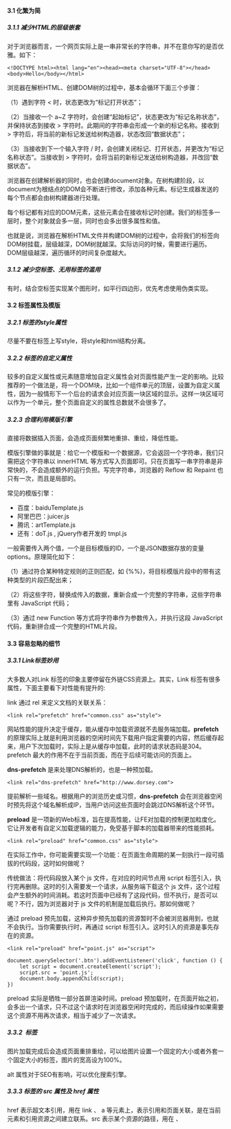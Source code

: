#### 3.1 化繁为简

##### 3.1.1 减少HTML的层级嵌套

对于浏览器而言，一个网页实际上是一串非常长的字符串，并不在意你写的是否优雅。如下：

```
<!DOCTYPE html><html lang="en"><head><meta charset="UTF-8"></head><body>Hello</body></html>
```

浏览器在解析HTML、创建DOM树的过程中，基本会循环下面三个步骤：

（1）遇到字符 < 时，状态更改为“标记打开状态”；

（2）当接收一个 a~Z 字符时，会创建“起始标记”，状态更改为“标记名称状态”，并保持状态到接收 > 字符时。此期间的字符串会形成一个新的标记名称。接收到 > 字符后，将当前的新标记发送给树构造器，状态改回“数据状态”；

（3）当接收到下一个输入字符 / 时，会创建关闭标记、打开状态，并更改为“标记名称状态”。当接收到 > 字符时，会将当前的新标记发送给树构造器，并改回“数据状态”。

浏览器在创建解析器的同时，也会创建document对象。在树构建阶段，以document为根结点的DOM会不断进行修改，添加各种元素。标记生成器发送的每个节点都会由树构建器进行处理。

每个标记都有对应的DOM元素，这些元素会在接收标记时创建。我们的标签多一层时，整个对象就会多一层，同时也会多出很多属性和值。

也就是说，浏览器在解析HTML文件并构建DOM树的过程中，会将我们的标签向DOM树挂载，层级越深，DOM树就越深。实际访问的时候，需要进行遍历。DOM层级越深，遍历循环的时间复杂度越大。

##### 3.1.2 减少空标签、无用标签的滥用

有时，结合空标签实现某个图形时，如平行四边形，优先考虑使用伪类实现。

#### 3.2 标签属性及模版

##### 3.2.1 标签的style属性

尽量不要在标签上写style，将style和html结构分离。

##### 3.2.2 标签的自定义属性

较多的自定义属性或元素随意增加自定义属性会对页面性能产生一定的影响。比较推荐的一个做法是，将一个DOM块，比如一个组件单元的顶层，设置为自定义属性，因为一般情形下一个后台的请求会对应页面一块区域的显示。这样一块区域可以作为一个单元，整个页面自定义的属性总数就不会很多了。

##### 3.2.3 合理利用模版引擎

直接将数据插入页面，会造成页面频繁地重排、重绘，降低性能。

模版引擎做的事就是：给它一个模版和一个数据源，它会返回一个字符串，我们只需把这个字符串以 innerHTML 等方式写入页面即可。只在页面写一串字符串是非常快的，不会造成额外的运行负担。写完字符串，浏览器的 Reflow 和 Repaint 也只有一次，而且是局部的。

常见的模版引擎：

- 百度：baiduTemplate.js
- 阿里巴巴：juicer.js
- 腾讯：artTemplate.js
- 还有：doT.js , jQuery作者开发的 tmpl.js

一般需要传入两个值，一个是目标模版的ID，一个是JSON数据存放的变量options。原理简化如下：

（1）通过符合某种特定规则的正则匹配，如 {%%}，将目标模版片段中的带有这种类型的片段匹配出来；

（2）将这些字符，替换成传入的数据，重新合成一个完整的字符串，这些字符串里有 JavaScript 代码；

（3）通过 new Function 等方式将字符串作为参数传入，并执行这段 JavaScript 代码，重新拼合成一个完整的HTML片段。

#### 3.3 容易忽略的细节

##### 3.3.1 Link标签妙用

大多数人对Link 标签的印象主要停留在外链CSS资源上。其实，Link 标签有很多属性，下面主要看下对性能有提升的:

link 通过 rel 来定义文档的关联关系：

```
<link rel="prefetch" href="common.css" as="style">
```

网站性能的提升决定于缓存，能从缓存中加载资源就不去服务端加载。**prefetch** 的原理实际上就是利用浏览器的空闲时间先下载用户指定需要的内容，然后缓存起来，用户下次加载时，实际上是从缓存中加载，此时的请求状态码是304。prefetch 最大的作用不在于当前页面，而在于后续可能访问的页面上。

**dns-prefetch** 是来处理DNS解析的，也是一种预加载。

```
<link rel="dns-prefetch" href="http://www.dorsey.com">
```

提前解析一些域名。根据用户的浏览历史或习惯，**dns-prefetch** 会在浏览器空闲时预先将这个域名解析成IP，当用户访问这些页面时会跳过DNS解析这个环节。

**preload** 是一项新的Web标准，旨在提高性能，让FE对加载的控制更加粒度化。它让开发者有自定义加载逻辑的能力，免受基于脚本的加载器带来的性能损耗。

```
<link rel="preload" href="common.css" as="style">
```

在实际工作中，你可能需要实现一个功能：在页面生命周期的某一刻执行一段可插拔的代码段，这时如何做呢？

传统做法：将代码段放入某个 js 文件，在对应的时间节点用 script 标签引入，执行完再删除。这时的引入需要发一个请求，从服务端下载这个 js 文件，这个过程会产生额外的时间消耗。若这时页面中已经有了这段代码，但不执行，是否可以呢？不行，因为浏览器对于 js 文件的机制是加载后执行。那如何做呢？

通过 preload 预先加载，这种异步预先加载的资源暂时不会被浏览器用到，也就不会执行。当你需要执行时，再通过 script 标签引入。这时引入的资源是事先存在的资源。

```
<link rel="preload" href="point.js" as="script">

document.querySelector('.btn').addEventListener('click', function () {
	let script = document.createElement('script');
	script.src = 'point.js';
	document.body.appendChild(script);
})
```

preload 实际是牺牲一部分首屏渲染时间。preload 预加载时，在页面开始之初，会多出一个请求，只不过这个请求时在浏览器空闲时完成的，而后续操作如果需要这个资源不用再次请求，相当于减少了一次请求。

##### 3.3.2 <img> 标签

图片加载完成后会造成页面重排重绘，可以给图片设置一个固定的大小或者外套一个固定大小的标签，图片的宽高设为100%。

alt 属性对于SEO有影响，可以优化搜索引擎。

##### 3.3.3 标签的 src 属性及 href 属性

href 表示超文本引用，用在 link 、 a 等元素上，表示引用和页面关联，是在当前元素和引用资源之间建立联系。src 表示某个资源的路径，用在<img> 、<script> 、<frame>上，src 是页面内容不可缺少的一部分。

这两个属性有时会产生问题，若属性值为空，一些浏览器可能把当前页面当成属性值加载，实际加载了两个页面，一个页面嵌套在另一个页面中。

开发过程中，不要滥用自带href、 src 属性的标签，有些不需要的标签可以类似于 a 标签的写法来杜绝此类问题。尽量不要弄成空的。

```
<a href="javascript:0"></a>
```

Iframe 在传统网站或门户网站中很常见，这类网站不关注SEO，对复杂的页面导航敏感度较低。iframe 对资源的引用非常便捷，可以解决不同域之间的页面嵌套问题。

但是，一个页面将另一个页面嵌套进去，对性能影响很大。由于 iframe 隔绝的特性，嵌套页面的资源可能已经在父页面存在，但还会再次请求。

假如 iframe 是动态创建的，在一些可以查询最近浏览历史的网站中，用户单击导航，实际上可能创建了一个 iframe ，并将该 iframe 置于最前，原来的 iframe  还在，但是被隐藏了。用户单击的页面越多，iframe 就越多，页面运行就越慢。当然这类问题是有对应的优化方法，但是无论如何优化，采用该方式后再要求性能好、响应快是不太现实的。
